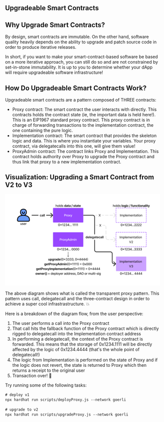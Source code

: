 ## Upgradeable Smart Contracts

## Why Upgrade Smart Contracts?
By design, smart contracts are immutable. On the other hand, software quality heavily depends on the ability to upgrade and patch source code in order to produce iterative releases.

In short, if you want to make your smart-contract-based software be based on a more iterative approach, you can still do so and are not constrained by set-in-stone immutability. It is up to you to determine whether your dApp will require upgradeable software infrastructure!

## How Do Upgradeable Smart Contracts Work?
Upgradeable smart contracts are a pattern composed of THREE contracts:

- Proxy contract: The smart contract the user interacts with directly.
This contracts holds the contract state (ie, the important data is held here!).
This is an EIP1967 standard proxy contract.
This proxy contract is in charge of forwarding transactions to the implementation contract, the one containing the pure logic.
- Implementation contract: The smart contract that provides the skeleton logic and data.
This is where you instantiate your variables. Your proxy contract, via delegatecalls into this one, will give them value!
- ProxyAdmin contract: The contract links Proxy and Implementation.
This contract holds authority over Proxy to upgrade the Proxy contract and thus link that proxy to a new implementation contract.

## Visualization: Upgrading a Smart Contract from V2 to V3

![Upgrading a Smart Contract](./images/upgradable-contracts.png)

The above diagram shows what is called the transparent proxy pattern. This pattern uses call, delegatecall and the three-contract design in order to achieve a super cool infrastrastructure. 💥

Here is a breakdown of the diagram flow, from the user perspective:

1. The user performs a call into the Proxy contract
2. That call hits the fallback function of the Proxy contract which is directly rigged to delegatecall into the Implementation contract address
3. In performing a delegatecall, the context of the Proxy contract is forwarded. This means that the storage of 0x1234.1111 will be directly affected by the logic of 0x1234.4444 (that's the whole point of delegatecall!)
4. The logic from Implementation is performed on the state of Proxy and if the logic does not revert, the state is returned to Proxy which then returns a receipt to the original user
5. Transaction over!  🧾



Try running some of the following tasks:

```shell
# deploy v1
npx hardhat run scripts/deployProxy.js --network goerli

# upgrade to v2
npx hardhat run scripts/upgradeProxy.js --network goerli

```
